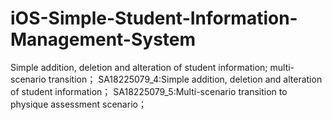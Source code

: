 # iOS-Simple-Student-Information-Management-System
Simple addition, deletion and alteration of student information; multi-scenario transition；
SA18225079_4:Simple addition, deletion and alteration of student information；
SA18225079_5:Multi-scenario transition to physique assessment scenario；

